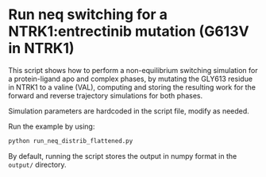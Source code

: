 # Run neq switching for a NTRK1:entrectinib mutation (G613V in NTRK1)
This script shows how to perform a non-equilibrium switching simulation for a protein-ligand apo and complex phases,
by mutating the GLY613 residue in NTRK1 to a valine (VAL), computing and storing the resulting work for the forward
and reverse trajectory simulations for both phases.

Simulation parameters are hardcoded in the script file, modify as needed. 

Run the example by using:
```bash
python run_neq_distrib_flattened.py
```
By default, running the script stores the output in numpy format in the `output/` directory.